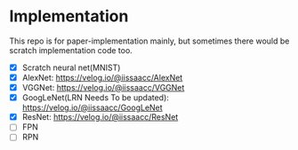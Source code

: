 # Implementation

This repo is for paper-implementation mainly, but sometimes there would be scratch implementation code too.
- [x] Scratch neural net(MNIST)
- [x] AlexNet: https://velog.io/@iissaacc/AlexNet
- [x] VGGNet: https://velog.io/@iissaacc/VGGNet
- [x] GoogLeNet(LRN Needs To be updated): https://velog.io/@iissaacc/GoogLeNet
- [x] ResNet: https://velog.io/@iissaacc/ResNet
- [ ] FPN
- [ ] RPN

